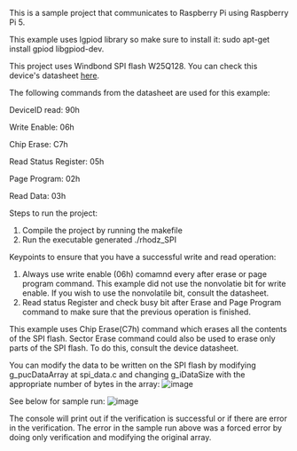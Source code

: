 This is a sample project that communicates to Raspberry Pi using Raspberry Pi 5. 

This example uses lgpiod library so make sure to install it: sudo apt-get install gpiod libgpiod-dev.

This project uses Windbond SPI flash W25Q128. You can check this device's datasheet [here](https://www.winbond.com/hq/product/code-storage-flash-memory/serial-nor-flash/?__locale=en&partNo=W25Q128FV).

The following commands from the datasheet are used for this example:

DeviceID read: 90h

Write Enable: 06h

Chip Erase: C7h

Read Status Register: 05h

Page Program: 02h

Read Data: 03h

Steps to run the project:
1. Compile the project by running the makefile
2. Run the executable generated ./rhodz_SPI


Keypoints to ensure that you have a successful write and read operation:
1. Always use write enable (06h) comamnd every after erase or page program command. This example did not use the nonvolatie bit for write enable. If you wish to use the nonvolatile bit, consult the datasheet.
2. Read status Register and check busy bit after Erase and Page Program command to make sure that the previous operation is finished.


This example uses Chip Erase(C7h) command which erases all the contents of the SPI flash. Sector Erase command could also be used to erase only parts of the SPI flash. To do this, consult the device datasheet.


You can modify the data to be written on the SPI flash by modifying g_pucDataArray at spi_data.c and changing g_iDataSize with the appropriate number of bytes in the array:
![image](https://github.com/user-attachments/assets/cfea8103-1a11-460e-89c4-1f1aca5ab67e)

See below for sample run:
![image](https://github.com/user-attachments/assets/0b2ddc8e-3e50-4efd-bc4e-47d47500cae2)

The console will print out if the verification is successful or if there are error in the verification. The error in the sample run above was a forced error by doing only verification and modifying the original array.
